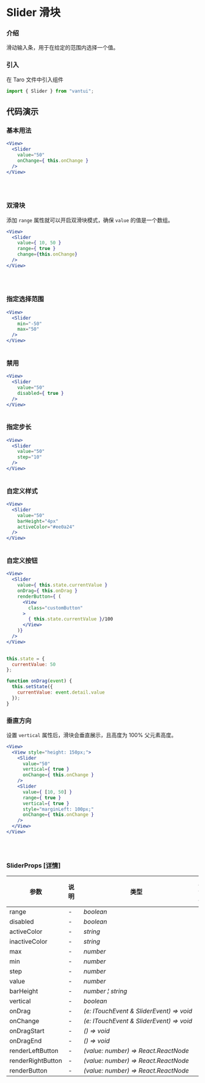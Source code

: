 # Slider 滑块

### 介绍

滑动输入条，用于在给定的范围内选择一个值。

### 引入

在 Taro 文件中引入组件

```js
import { Slider } from "vantui"; 
```

## 代码演示

### 基本用法

```jsx
<View>
  <Slider
    value="50"
    onChange={ this.onChange }
  />
</View>
 
```

```js
 
```

### 双滑块

添加 `range` 属性就可以开启双滑块模式，确保 `value` 的值是一个数组。

```jsx
<View>
  <Slider
    value={ 10, 50 }
    range={ true }
    change={this.onChange}
  />
</View>
 
```

```js
 
```

### 指定选择范围

```jsx
<View>
  <Slider
    min="-50"
    max="50"
  />
</View>
 
```

### 禁用

```jsx
<View>
  <Slider
    value="50"
    disabled={ true }
  />
</View>
 
```

### 指定步长

```jsx
<View>
  <Slider
    value="50"
    step="10"
  />
</View>
 
```

### 自定义样式

```jsx
<View>
  <Slider
    value="50"
    barHeight="4px"
    activeColor="#ee0a24"
  />
</View>
 
```

### 自定义按钮

```jsx
<View>
  <Slider
    value={ this.state.currentValue }
    onDrag={ this.onDrag }
    renderButton={ (
      <View
        class="customButton"
      >
        { this.state.currentValue }/100
      </View>
    )}
  />
</View>
 
```

```js
this.state = {
  currentValue: 50
};

function onDrag(event) {
  this.setState({
    currentValue: event.detail.value
  });
} 
```

### 垂直方向

设置 `vertical` 属性后，滑块会垂直展示，且高度为 100% 父元素高度。

```jsx
<View>
  <View style="height: 150px;">
    <Slider
      value="50"
      vertical={ true }
      onChange={ this.onChange }
    />
    <Slider
      value={ [10, 50] }
      range={ true }
      vertical={ true }
      style="marginLeft: 100px;"
      onChange={ this.onChange }
    />
  </View>
</View>
 
```

```js
 
```
### SliderProps [[详情]](https://github.com/AntmJS/vantui/tree/main/packages/vantui/types/slider.d.ts)   
| 参数 | 说明 | 类型 | 默认值 | 必填 |
| --- | --- | --- | --- | --- |
| range | - | _&nbsp;&nbsp;boolean<br/>_ | - | `否` |
| disabled | - | _&nbsp;&nbsp;boolean<br/>_ | - | `否` |
| activeColor | - | _&nbsp;&nbsp;string<br/>_ | - | `否` |
| inactiveColor | - | _&nbsp;&nbsp;string<br/>_ | - | `否` |
| max | - | _&nbsp;&nbsp;number<br/>_ | - | `否` |
| min | - | _&nbsp;&nbsp;number<br/>_ | - | `否` |
| step | - | _&nbsp;&nbsp;number<br/>_ | - | `否` |
| value | - | _&nbsp;&nbsp;number<br/>_ | - | `否` |
| barHeight | - | _&nbsp;&nbsp;number&nbsp;&brvbar;&nbsp;string<br/>_ | - | `否` |
| vertical | - | _&nbsp;&nbsp;boolean<br/>_ | - | `否` |
| onDrag | - | _&nbsp;&nbsp;(e:&nbsp;ITouchEvent&nbsp;&&nbsp;SliderEvent)&nbsp;=>&nbsp;void<br/>_ | - | `否` |
| onChange | - | _&nbsp;&nbsp;(e:&nbsp;ITouchEvent&nbsp;&&nbsp;SliderEvent)&nbsp;=>&nbsp;void<br/>_ | - | `否` |
| onDragStart | - | _&nbsp;&nbsp;()&nbsp;=>&nbsp;void<br/>_ | - | `否` |
| onDragEnd | - | _&nbsp;&nbsp;()&nbsp;=>&nbsp;void<br/>_ | - | `否` |
| renderLeftButton | - | _&nbsp;&nbsp;(value:&nbsp;number)&nbsp;=>&nbsp;React.ReactNode<br/>_ | - | `否` |
| renderRightButton | - | _&nbsp;&nbsp;(value:&nbsp;number)&nbsp;=>&nbsp;React.ReactNode<br/>_ | - | `否` |
| renderButton | - | _&nbsp;&nbsp;(value:&nbsp;number)&nbsp;=>&nbsp;React.ReactNode<br/>_ | - | `否` |

